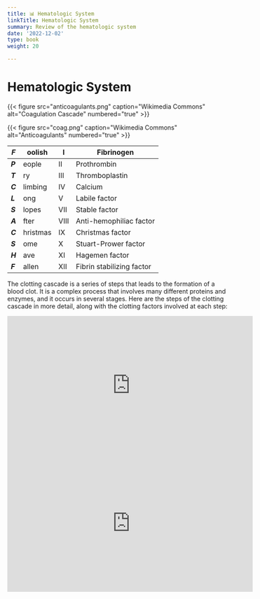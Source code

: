 ```yaml
---
title: 📊 Hematologic System
linkTitle: Hematologic System
summary: Review of the hematologic system
date: '2022-12-02'
type: book
weight: 20

---
```


# Hematologic System


{{< figure src="anticoagulants.png" caption="Wikimedia Commons" alt="Coagulation Cascade" numbered="true" >}}


{{< figure src="coag.png" caption="Wikimedia Commons" alt="Anticoagulants" numbered="true" >}}

|***F*** |oolish   | I    | Fibrinogen | 
|--------|---------|-------|----------------|
|***P*** |eople    | II   | Prothrombin  |
|***T*** |ry       | III  | Thromboplastin | 
|***C*** |limbing  | IV   | Calcium  |
|***L*** |ong      | V    | Labile factor |  
|***S*** |lopes    | VII  | Stable factor  |
|***A*** |fter     | VIII | Anti-hemophiliac factor | 
|***C*** |hristmas | IX   | Christmas factor  |
|***S*** |ome      | X    |  Stuart-Prower factor | 
|***H*** |ave      | XI   | Hagemen factor  |
|***F*** |allen    | XII  | Fibrin stabilizing factor | 

The clotting cascade is a series of steps that leads to the formation of a blood clot. It is a complex process that involves many different proteins and enzymes, and it occurs in several stages. Here are the steps of the clotting cascade in more detail, along with the clotting factors involved at each step:


   <iframe width="560" height="315" src="https://www.youtube-nocookie.com/embed/R8JMfbYW2p4" title="YouTube video player" frameborder="0" allow="accelerometer; autoplay; clipboard-write; encrypted-media; gyroscope; picture-in-picture; web-share" allowfullscreen></iframe>


   <iframe width="560" height="315" src="https://www.youtube-nocookie.com/embed/cy3a__OOa2M" title="YouTube video player" frameborder="0" allow="accelerometer; autoplay; clipboard-write; encrypted-media; gyroscope; picture-in-picture; web-share" allowfullscreen></iframe>